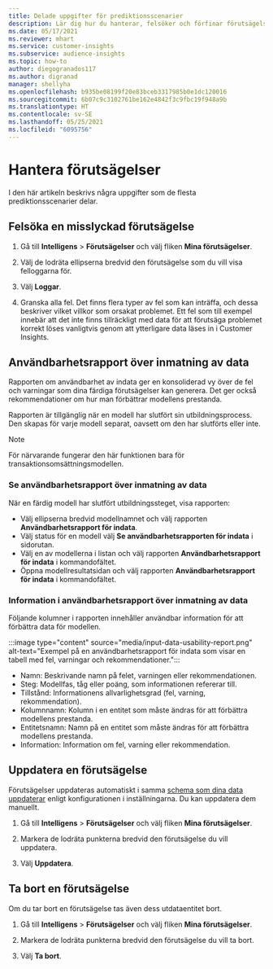 ```yaml
---
title: Delade uppgifter för prediktionsscenarier
description: Lär dig hur du hanterar, felsöker och förfinar förutsägelser.
ms.date: 05/17/2021
ms.reviewer: mhart
ms.service: customer-insights
ms.subservice: audience-insights
ms.topic: how-to
author: diegogranados117
ms.author: digranad
manager: shellyha
ms.openlocfilehash: b935be08199f20e83bceb3317985b0e1dc120016
ms.sourcegitcommit: 6b07c9c3102761be162e4842f3c9fbc19f948a9b
ms.translationtype: HT
ms.contentlocale: sv-SE
ms.lasthandoff: 05/25/2021
ms.locfileid: "6095756"
---
```

# <a name="manage-predictions"></a>Hantera förutsägelser

I den här artikeln beskrivs några uppgifter som de flesta prediktionsscenarier delar.

## <a name="troubleshoot-a-failed-prediction"></a>Felsöka en misslyckad förutsägelse

1. Gå till **Intelligens** > **Förutsägelser** och välj fliken **Mina förutsägelser**.

1. Välj de lodräta ellipserna bredvid den förutsägelse som du vill visa felloggarna för.

1. Välj **Loggar**.

1. Granska alla fel. Det finns flera typer av fel som kan inträffa, och dessa beskriver vilket villkor som orsakat problemet. Ett fel som till exempel innebär att det inte finns tillräckligt med data för att förutsäga problemet korrekt löses vanligtvis genom att ytterligare data läses in i Customer Insights.

## <a name="input-data-usability-report"></a>Användbarhetsrapport över inmatning av data

Rapporten om användbarhet av indata ger en konsoliderad vy över de fel och varningar som dina färdiga förutsägelser kan generera. Det ger också rekommendationer om hur man förbättrar modellens prestanda.

Rapporten är tillgänglig när en modell har slutfört sin utbildningsprocess. Den skapas för varje modell separat, oavsett om den har slutförts eller inte.

> [!NOTE]
> För närvarande fungerar den här funktionen bara för transaktionsomsättningsmodellen.

### <a name="view-the-input-data-usability-report"></a>Se användbarhetsrapport över inmatning av data

När en färdig modell har slutfört utbildningssteget, visa rapporten:
- Välj ellipserna bredvid modellnamnet och välj rapporten **Användbarhetsrapport för indata**.
- Välj status för en modell välj **Se användbarhetsrapporten för indata** i sidorutan.
- Välj en av modellerna i listan och välj rapporten **Användbarhetsrapport för indata** i kommandofältet.
- Öppna modellresultatsidan och välj rapporten **Användbarhetsrapport för indata** i kommandofältet.

### <a name="information-in-the-input-data-usability-report"></a>Information i användbarhetsrapport över inmatning av data

Följande kolumner i rapporten innehåller användbar information för att förbättra data för modellen.

:::image type="content" source="media/input-data-usability-report.png" alt-text="Exempel på en användbarhetsrapport för indata som visar en tabell med fel, varningar och rekommendationer.":::

- Namn: Beskrivande namn på felet, varningen eller rekommendationen.
- Steg: Modellfas, tåg eller poäng, som informationen refererar till.
- Tillstånd: Informationens allvarlighetsgrad (fel, varning, rekommendation).
- Kolumnnamn: Kolumn i en entitet som måste ändras för att förbättra modellens prestanda.
- Entitetsnamn: Namn på en entitet som måste ändras för att förbättra modellens prestanda.
- Information: Information om fel, varning eller rekommendation.

## <a name="refresh-a-prediction"></a>Uppdatera en förutsägelse

Förutsägelser uppdateras automatiskt i samma [schema som dina data uppdaterar](system.md#schedule-tab) enligt konfigurationen i inställningarna. Du kan uppdatera dem manuellt.

1. Gå till **Intelligens** > **Förutsägelser** och välj fliken **Mina förutsägelser**.

1. Markera de lodräta punkterna bredvid den förutsägelse du vill uppdatera.

1. Välj **Uppdatera**.

## <a name="delete-a-prediction"></a>Ta bort en förutsägelse

Om du tar bort en förutsägelse tas även dess utdataentitet bort.

1. Gå till **Intelligens** > **Förutsägelser** och välj fliken **Mina förutsägelser**.

1. Markera de lodräta punkterna bredvid den förutsägelse du vill ta bort.

1. Välj **Ta bort**.
